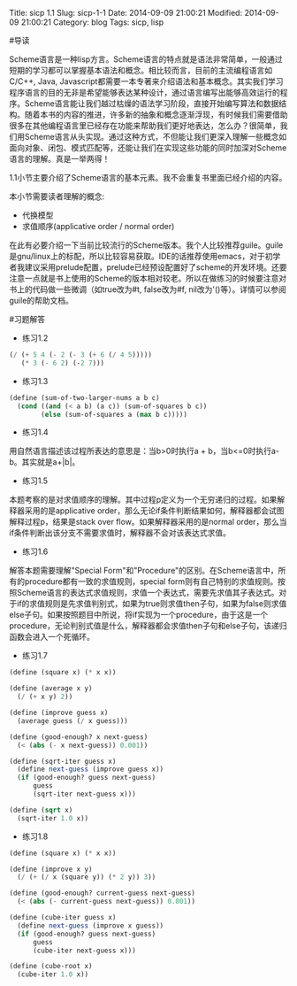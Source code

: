 Title: sicp 1.1
Slug: sicp-1-1
Date: 2014-09-09 21:00:21
Modified: 2014-09-09 21:00:21
Category: blog
Tags: sicp, lisp

#导读

Scheme语言是一种lisp方言。Scheme语言的特点就是语法非常简单，一般通过短期的学习都可以掌握基本语法和概念。相比较而言，目前的主流编程语言如C/C++, Java, Javascript都需要一本专著来介绍语法和基本概念。其实我们学习程序语言的目的无非是希望能够表达某种设计，通过语言编写出能够高效运行的程序。Scheme语言能让我们越过枯燥的语法学习阶段，直接开始编写算法和数据结构。随着本书的内容的推进，许多新的抽象和概念逐渐浮现，有时候我们需要借助很多在其他编程语言里已经存在功能来帮助我们更好地表达，怎么办？很简单，我们用Scheme语言从头实现。通过这种方式，不但能让我们更深入理解一些概念如面向对象、闭包、模式匹配等，还能让我们在实现这些功能的同时加深对Scheme语言的理解。真是一举两得！

1.1小节主要介绍了Scheme语言的基本元素。我不会重复书里面已经介绍的内容。

本小节需要读者理解的概念:

* 代换模型
* 求值顺序(applicative order / normal order)

在此有必要介绍一下当前比较流行的Scheme版本。我个人比较推荐guile。guile是gnu/linux上的标配，所以比较容易获取。IDE的话推荐使用emacs，对于初学者我建议采用prelude配置，prelude已经预设配置好了scheme的开发环境。还要注意一点就是书上使用的Scheme的版本相对较老。所以在做练习的时候要注意对书上的代码做一些微调（如true改为#t, false改为#f, nil改为'()等）。详情可以参阅guile的帮助文档。

#习题解答

* 练习1.2

``` Scheme
(/ (+ 5 4 (- 2 (- 3 (+ 6 (/ 4 5)))))
   (* 3 (- 6 2) (-2 7)))
```

* 练习1.3

``` Scheme
(define (sum-of-two-larger-nums a b c)
  (cond ((and (< a b) (a c)) (sum-of-squares b c))
        (else (sum-of-squares a (max b c)))))
```

* 练习1.4

用自然语言描述该过程所表达的意思是：当b>0时执行a + b，当b<=0时执行a-b。其实就是a+|b|。

* 练习1.5

本题考察的是对求值顺序的理解。其中过程p定义为一个无穷递归的过程。如果解释器采用的是applicative order，那么无论if条件判断结果如何，解释器都会试图解释过程p，结果是stack over flow。如果解释器采用的是normal order，那么当if条件判断出该分支不需要求值时，解释器不会对该表达式求值。

* 练习1.6

解答本题需要理解"Special Form"和"Procedure"的区别。在Scheme语言中，所有的procedure都有一致的求值规则，special form则有自己特别的求值规则。按照Scheme语言的表达式求值规则，求值一个表达式，需要先求值其子表达式。对于if的求值规则是先求值判别式，如果为true则求值then子句，如果为false则求值else子句。如果按照题目中所说，将if实现为一个procedure，由于这是一个procedure，无论判别式值是什么，解释器都会求值then子句和else子句，该递归函数会进入一个死循环。

* 练习1.7

``` Scheme
(define (square x) (* x x))

(define (average x y)
  (/ (+ x y) 2))

(define (improve guess x)
  (average guess (/ x guess)))

(define (good-enough? x next-guess)
  (< (abs (- x next-guess)) 0.001))

(define (sqrt-iter guess x)
  (define next-guess (improve guess x))
  (if (good-enough? guess next-guess)
      guess
      (sqrt-iter next-guess x)))

(define (sqrt x)
  (sqrt-iter 1.0 x))
```

* 练习1.8

``` Scheme
(define (square x) (* x x))

(define (improve x y)
  (/ (+ (/ x (square y)) (* 2 y)) 3))

(define (good-enough? current-guess next-guess)
  (< (abs (- current-guess next-guess)) 0.001))

(define (cube-iter guess x)
  (define next-guess (improve x guess))
  (if (good-enough? guess next-guess)
      guess
      (cube-iter next-guess x)))

(define (cube-root x)
  (cube-iter 1.0 x))
```
